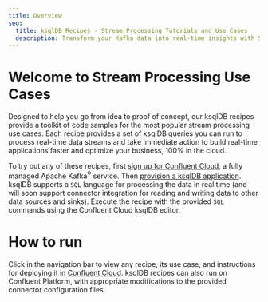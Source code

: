 ```yaml
---
title: Overview
seo:
  title: ksqlDB Recipes - Stream Processing Tutorials and Use Cases
  description: Transform your Kafka data into real-time insights with Stream Processing Use Cases and ksqlDB
---
```


# Welcome to Stream Processing Use Cases

Designed to help you go from idea to proof of concept, our ksqlDB recipes provide a toolkit of code samples for the most popular stream processing use cases. Each recipe provides a set of ksqlDB queries you can run to process real-time data streams and take immediate action to build real-time applications faster and optimize your business, 100% in the cloud.

To try out any of these recipes, first [sign up for Confluent Cloud](https://www.confluent.io/confluent-cloud/tryfree/?utm_source=github&utm_medium=ksqldb_recipes), a fully managed Apache Kafka<sup>®</sup> service.
Then [provision a ksqlDB application](https://docs.confluent.io/cloud/current/get-started/ksql.html?utm_source=github&utm_medium=ksqldb_recipes).
ksqlDB supports a `SQL` language for processing the data in real time (and will soon support connector integration for reading and writing data to other data sources and sinks).
Execute the recipe with the provided `SQL` commands using the Confluent Cloud ksqlDB editor.

# How to run

Click in the navigation bar to view any recipe, its use case, and instructions for deploying it in [Confluent Cloud](https://www.confluent.io/confluent-cloud/tryfree/?utm_source=github&utm_medium=ksqldb_recipes).
ksqlDB recipes can also run on Confluent Platform, with appropriate modifications to the provided connector configuration files.

